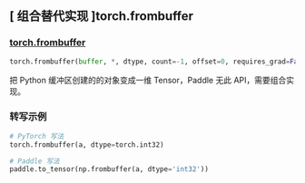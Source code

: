 ## [ 组合替代实现 ]torch.frombuffer

### [torch.frombuffer](https://pytorch.org/docs/stable/generated/torch.frombuffer.html)

```python
torch.frombuffer(buffer, *, dtype, count=-1, offset=0, requires_grad=False)
```

把 Python 缓冲区创建的的对象变成一维 Tensor，Paddle 无此 API，需要组合实现。

### 转写示例

```python
# PyTorch 写法
torch.frombuffer(a, dtype=torch.int32)

# Paddle 写法
paddle.to_tensor(np.frombuffer(a, dtype='int32'))
```

